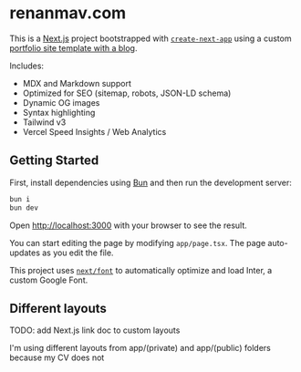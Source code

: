 # renanmav.com

This is a [Next.js](https://nextjs.org/) project bootstrapped with [`create-next-app`](https://github.com/vercel/next.js/tree/canary/packages/create-next-app) using a custom [portfolio site template with a blog](https://vercel.com/templates/next.js/portfolio-starter-kit).

Includes:

- MDX and Markdown support
- Optimized for SEO (sitemap, robots, JSON-LD schema)
- Dynamic OG images
- Syntax highlighting
- Tailwind v3
- Vercel Speed Insights / Web Analytics

## Getting Started

First, install dependencies using [Bun](https://bun.sh/docs/installation) and then run the development server:

```bash
bun i
bun dev
```

Open [http://localhost:3000](http://localhost:3000) with your browser to see the result.

You can start editing the page by modifying `app/page.tsx`. The page auto-updates as you edit the file.

This project uses [`next/font`](https://nextjs.org/docs/basic-features/font-optimization) to automatically optimize and load Inter, a custom Google Font.

## Different layouts

TODO: add Next.js link doc to custom layouts

I'm using different layouts from app/(private) and app/(public) folders because my CV does not
